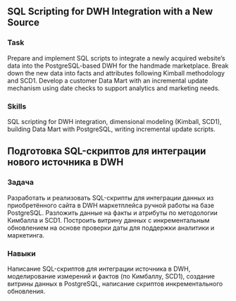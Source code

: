 ## SQL Scripting for DWH Integration with a New Source

### Task  
Prepare and implement SQL scripts to integrate a newly acquired website’s data into the PostgreSQL-based DWH for the handmade marketplace. Break down the new data into facts and attributes following Kimball methodology and SCD1. Develop a customer Data Mart with an incremental update mechanism using date checks to support analytics and marketing needs.

### Skills  
SQL scripting for DWH integration, dimensional modeling (Kimball, SCD1), building Data Mart with PostgreSQL, writing incremental update scripts.

## Подготовка SQL-скриптов для интеграции нового источника в DWH

### Задача  
Разработать и реализовать SQL-скрипты для интеграции данных из приобретённого сайта в DWH маркетплейса ручной работы на базе PostgreSQL. Разложить данные на факты и атрибуты по методологии Кимбалла и SCD1. Построить витрину данных с инкрементальным обновлением на основе проверки даты для поддержки аналитики и маркетинга.

### Навыки  
Написание SQL-скриптов для интеграции источника в DWH, моделирование измерений и фактов (по Кимбаллу, SCD1), создание витрины данных в PostgreSQL, написание скриптов инкрементального обновления.
